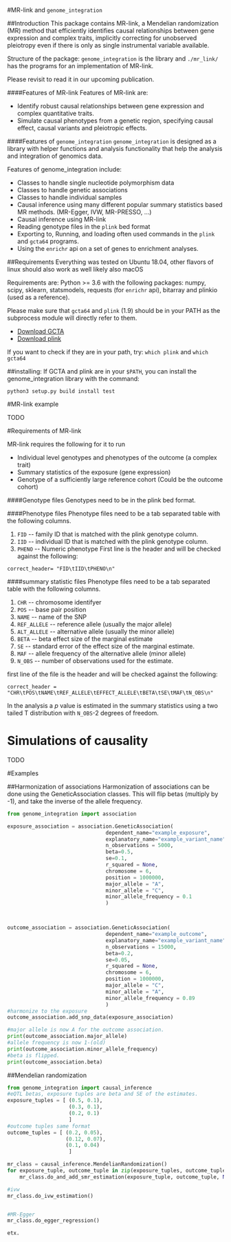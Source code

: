 #MR-link and `genome_integration`

##Introduction
This package contains MR-link, a Mendelian randomization (MR) method that efficiently identifies causal relationships 
between gene expression and complex traits, implicitly correcting for unobserved pleiotropy even if there is only as 
single instrumental variable available.

Structure of the package: 
`genome_integration` is the library and `./mr_link/` has the programs for an implementation of MR-link.

Please revisit to read it in our upcoming publication.

####Features of MR-link 
Features of MR-link are:
- Identify robust causal relationships between gene expression and complex quantitative traits. 
- Simulate causal phenotypes from a genetic region, specifying causal effect, causal variants and pleiotropic effects.

####Features of `genome_integration`
`genome_integration` is designed as a library with helper functions and analysis functionality that help the analysis 
 and integration of genomics data.  

Features of genome_integration include:

- Classes to handle single nucleotide polymorphism data 
- Classes to handle genetic associations
- Classes to handle individual samples
- Causal inference using many different popular summary statistics based MR methods. (MR-Egger, IVW, MR-PRESSO, ...)
- Causal inference using MR-link
- Reading genotype files in the `plink` bed format
- Exporting to, Running, and loading often used commands in the `plink` and `gcta64` programs.
- Using the `enrichr` api on a set of genes to enrichment analyses. 


##Requirements
Everything was tested on Ubuntu 18.04, other flavors of linux should also work as well likely also macOS

Requirements are: Python >= 3.6
with the following packages:
numpy, scipy, sklearn, statsmodels, requests (for `enrichr` api), bitarray and plinkio (used as a reference).

Please make sure that `gcta64` and `plink` (1.9) should be in your PATH as the subprocess module will directly refer to them.
- [Download GCTA](http://cnsgenomics.com/software/gcta/#Download)
- [Download plink](https://www.cog-genomics.org/plink2/)

If you want to check if they are in your path, try: `which plink` and `which gcta64`


##installing:
If GCTA and plink are in your `$PATH`, you can install the genome_integration library with the command:
```
python3 setup.py build install test
```

#MR-link example

TODO

#Requirements of MR-link

MR-link requires the following for it to run
- Individual level genotypes and phenotypes of the outcome (a complex trait)
- Summary statistics of the exposure (gene expression)
- Genotype of a sufficiently large reference cohort (Could be the outcome cohort)

####Genotype files
Genotypes need to be in the plink bed format.

####Phenotype files
Phenotype files need to be a tab separated table with the following columns. 
1. `FID` -- family ID that is matched with the plink genotype column.
2. `IID` -- individual ID that is matched with the plink genotype column.
3. `PHENO` -- Numeric phenotype
First line is the header and will be checked against the following:
```
correct_header= "FID\tIID\tPHENO\n"
```

####summary statistic files
Phenotype files need to be a tab separated table with the following columns.
 
1. `CHR` -- chromosome identifyer
2. `POS` -- base pair position
3. `NAME` -- name of the SNP
4. `REF_ALLELE` -- reference allele (usually the major allele)
5. `ALT_ALLELE` -- alternative allele (usually the minor allele)
6. `BETA` -- beta effect size of the marginal estimate
7. `SE` -- standard error of the effect size of the marginal estimate.
10. `MAF` -- allele frequency of the alternative allele (minor allele)
11. `N_OBS` -- number of observations used for the estimate.

first line of the file is the header and will be checked against the following:
```
correct_header = "CHR\tPOS\tNAME\tREF_ALLELE\tEFFECT_ALLELE\tBETA\tSE\tMAF\tN_OBS\n"
```
In the analysis a _p_ value is estimated in the summary statistics using a two tailed T distribution with `N_OBS`-2 
degrees of freedom.

# Simulations of causality 
TODO



#Examples 


##Harmonization of associations
Harmonization of associations can be done using the GeneticAssociation classes.
This will flip betas (multiply by -1), and take the inverse of the allele frequency.

```python
from genome_integration import association

exposure_association = association.GeneticAssociation(
                                dependent_name="example_exposure",
                                explanatory_name="example_variant_name",
                                n_observations = 5000,
                                beta=0.5,
                                se=0.1,
                                r_squared = None,
                                chromosome = 6,
                                position = 1000000,
                                major_allele = "A",
                                minor_allele = "C",
                                minor_allele_frequency = 0.1
                                )



outcome_association = association.GeneticAssociation(
                                dependent_name="example_outcome",
                                explanatory_name="example_variant_name",
                                n_observations = 15000,
                                beta=0.2,
                                se=0.05,
                                r_squared = None,
                                chromosome = 6,
                                position = 1000000,
                                major_allele = "C",
                                minor_allele = "A",
                                minor_allele_frequency = 0.89
                                )
#harmonize to the exposure
outcome_association.add_snp_data(exposure_association)

#major allele is now A for the outcome association.
print(outcome_association.major_allele)
#allele frequency is now 1-(old)
print(outcome_association.minor_allele_frequency)
#beta is flipped.
print(outcome_association.beta)
```




##Mendelian randomization
```python
from genome_integration import causal_inference
#eQTL betas, exposure tuples are beta and SE of the estimates.
exposure_tuples = [ (0.5, 0.1),
                    (0.3, 0.1),
                    (0.2, 0.1)
                    ]
#outcome tuples same format
outcome_tuples = [ (0.2, 0.05),
                   (0.12, 0.07),
                   (0.1, 0.04)
                    ]

mr_class = causal_inference.MendelianRandomization()
for exposure_tuple, outcome_tuple in zip(exposure_tuples, outcome_tuples):
    mr_class.do_and_add_smr_estimation(exposure_tuple, outcome_tuple, None, None, None)

#ivw
mr_class.do_ivw_estimation()


#MR-Egger
mr_class.do_egger_regression()

etx.
```